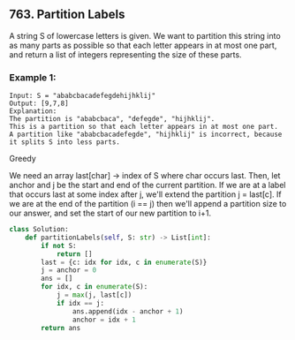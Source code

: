 ## 763. Partition Labels

A string S of lowercase letters is given. We want to partition this string into as many parts as possible so that each letter appears in at most one part, and return a list of integers representing the size of these parts.

### Example 1:
```
Input: S = "ababcbacadefegdehijhklij"
Output: [9,7,8]
Explanation:
The partition is "ababcbaca", "defegde", "hijhklij".
This is a partition so that each letter appears in at most one part.
A partition like "ababcbacadefegde", "hijhklij" is incorrect, because it splits S into less parts.
```

Greedy

We need an array last[char] -> index of S where char occurs last. 
Then, let anchor and j be the start and end of the current partition. 
If we are at a label that occurs last at some index after j, 
we'll extend the partition j = last[c]. If we are at the end of the partition (i == j) then we'll append a partition size to our answer, 
and set the start of our new partition to i+1.


```python
class Solution:
    def partitionLabels(self, S: str) -> List[int]:
        if not S:
            return []
        last = {c: idx for idx, c in enumerate(S)}
        j = anchor = 0
        ans = []
        for idx, c in enumerate(S):
            j = max(j, last[c])
            if idx == j:
                ans.append(idx - anchor + 1)
                anchor = idx + 1
        return ans
```
